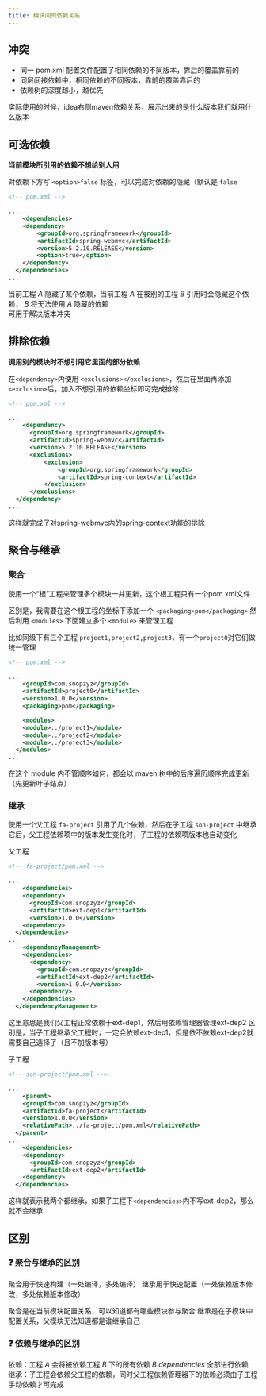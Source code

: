 ```yaml
---
title: 模块间的依赖关系
---
```


## 冲突

* 同一 pom.xml 配置文件配置了相同依赖的不同版本，靠后的覆盖靠前的
* 同层间接依赖中，相同依赖的不同版本，靠前的覆盖靠后的
* 依赖树的深度越小，越优先

实际使用的时候，idea右侧maven依赖关系，展示出来的是什么版本我们就用什么版本

## 可选依赖

**当前模块所引用的依赖不想给别人用**

对依赖下方写 `<option>false` 标签，可以完成对依赖的隐藏（默认是 `false`

```xml
<!-- pom.xml -->

...
	<dependencies>
    <dependency>
        <groupId>org.springframework</groupId>
        <artifactId>spring-webmvc</artifactId>
        <version>5.2.10.RELEASE</version>
        <option>true</option>
    </dependency>
  </dependencies>
...
```
当前工程 $A$ 隐藏了某个依赖，当前工程 $A$ 在被别的工程 $B$ 引用时会隐藏这个依赖， $B$ 将无法使用 $A$ 隐藏的依赖  
可用于解决版本冲突  

## 排除依赖

**调用别的模块时不想引用它里面的部分依赖**

在`<dependency>`内使用 `<exclusions></exclusions>`，然后在里面再添加`<exclusion>`后，加入不想引用的依赖坐标即可完成排除

```xml
<!-- pom.xml -->

...
	<dependency>
      <groupId>org.springframework</groupId>
      <artifactId>spring-webmvc</artifactId>
      <version>5.2.10.RELEASE</version>
      <exclusions>
          <exclusion>
              <groupId>org.springframework</groupId>
              <artifactId>spring-context</artifactId>
          </exclusion>
      </exclusions>
  </dependency>
...
```
这样就完成了对spring-webmvc内的spring-context功能的排除

## 聚合与继承

### 聚合

使用一个“根”工程来管理多个模块一并更新，这个根工程只有一个pom.xml文件

区别是，我需要在这个根工程的坐标下添加一个 `<packaging>pom</packaging>`
然后利用 `<modules>` 下面建立多个 `<module>` 来管理工程

比如同级下有三个工程 `project1,project2,project3`，有一个`project0`对它们做统一管理

```xml
<!-- pom.xml -->

...
	<groupId>com.snopzyz</groupId>
	<artifactId>project0</artifactId>
	<version>1.0.0</version>
	<packaging>pom</packaging>

	<modules>
    <module>../project1</module>
    <module>../project2</module>
    <module>../project3</module>
  </modules>
...
```
在这个 module 内不管顺序如何，都会以 maven 树中的后序遍历顺序完成更新（先更新叶子结点）

### 继承

使用一个父工程 `fa-project` 引用了几个依赖，然后在子工程 `son-project` 中继承它后，父工程依赖项中的版本发生变化时，子工程的依赖项版本也自动变化

父工程

```xml
<!-- fa-project/pom.xml -->

...
	<dependencies>
    <dependency>
      <groupId>com.snopzyz</groupId>
      <artifactId>ext-dep1</artifactId>
      <version>1.0.0</version>
    <dependency>
  </dependencies>
...
	<dependencyManagement>
    <dependencies>
      <dependency>
        <groupId>com.snopzyz</groupId>
        <artifactId>ext-dep2</artifactId>
        <version>1.0.0</version>
      <dependency>
    </dependencies>
  </dependencyManagement>
```
这里意思是我们父工程正常依赖于ext-dep1，然后用依赖管理器管理ext-dep2
区别是，当子工程继承父工程时，一定会依赖ext-dep1，但是依不依赖ext-dep2就需要自己选择了（且不加版本号）

子工程

```xml
<!-- son-project/pom.xml -->

...
	<parent>
    <groupId>com.snopzyz</groupId>
    <artifactId>fa-project</artifactId>
    <version>1.0.0</version>
    <relativePath>../fa-project/pom.xml</relativePath>
  </parent>
...
	<dependencies>
    <dependency>
      <groupId>com.snopzyz</groupId>
      <artifactId>ext-dep2</artifactId>
    <dependency>
  </dependencies>
```
这样就表示我两个都继承，如果子工程下`<dependencies>`内不写ext-dep2，那么就不会继承

## 区别

### ❓ 聚合与继承的区别

聚合用于快速构建（一处编译，多处编译）
继承用于快速配置（一处依赖版本修改，多处依赖版本修改）

聚合是在当前模块配置关系，可以知道都有哪些模块参与聚合
继承是在子模块中配置关系，父模块无法知道都是谁继承自己

### ❓ 依赖与继承的区别

依赖：工程 $A$ 会将被依赖工程 $B$ 下的所有依赖 $B.dependencies$ 全部进行依赖  
继承：子工程会依赖父工程的依赖，同时父工程依赖管理器下的依赖必须由子工程手动依赖才可完成